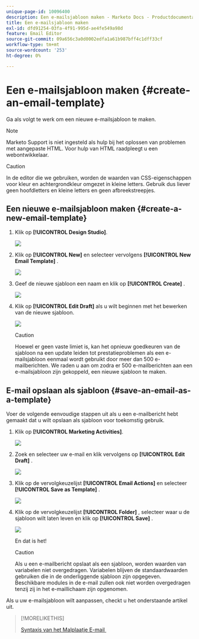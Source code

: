 ```yaml
---
unique-page-id: 10096400
description: Een e-mailsjabloon maken - Marketo Docs - Productdocumentatie
title: Een e-mailsjabloon maken
exl-id: dfd91254-03fa-4f91-995d-ae4fe549a98d
feature: Email Editor
source-git-commit: 09a656c3a0d0002edfa1a61b987bff4c1dff33cf
workflow-type: tm+mt
source-wordcount: '253'
ht-degree: 0%

---
```


# Een e-mailsjabloon maken {#create-an-email-template}

Ga als volgt te werk om een nieuwe e-mailsjabloon te maken.

>[!NOTE]
>
>Marketo Support is niet ingesteld als hulp bij het oplossen van problemen met aangepaste HTML. Voor hulp van HTML raadpleegt u een webontwikkelaar.

>[!CAUTION]
>
>In de editor die we gebruiken, worden de waarden van CSS-eigenschappen voor kleur en achtergrondkleur omgezet in kleine letters. Gebruik dus liever geen hoofdletters en kleine letters en geen afbreekstreepjes.

## Een nieuwe e-mailsjabloon maken {#create-a-new-email-template}

1. Klik op **[!UICONTROL Design Studio]**.

   ![](assets/designstudio.png)

1. Klik op **[!UICONTROL New]** en selecteer vervolgens **[!UICONTROL New Email Template]** .

   ![](assets/ds-two.png)

1. Geef de nieuwe sjabloon een naam en klik op **[!UICONTROL Create]** .

   ![](assets/three-1.png)

1. Klik op **[!UICONTROL Edit Draft]** als u wilt beginnen met het bewerken van de nieuwe sjabloon.

   ![](assets/4.png)

   >[!CAUTION]
   >
   >Hoewel er geen vaste limiet is, kan het opnieuw goedkeuren van de sjabloon na een update leiden tot prestatieproblemen als een e-mailsjabloon eenmaal wordt gebruikt door meer dan 500 e-mailberichten. We raden u aan om zodra er 500 e-mailberichten aan een e-mailsjabloon zijn gekoppeld, een nieuwe sjabloon te maken.

## E-mail opslaan als sjabloon {#save-an-email-as-a-template}

Voer de volgende eenvoudige stappen uit als u een e-mailbericht hebt gemaakt dat u wilt opslaan als sjabloon voor toekomstig gebruik.

1. Klik op **[!UICONTROL Marketing Activities]**.

   ![](assets/one.png)

1. Zoek en selecteer uw e-mail en klik vervolgens op **[!UICONTROL Edit Draft]** .

   ![](assets/two-1.png)

1. Klik op de vervolgkeuzelijst **[!UICONTROL Email Actions]** en selecteer **[!UICONTROL Save as Template]** .

   ![](assets/four-1.png)

1. Klik op de vervolgkeuzelijst **[!UICONTROL Folder]** , selecteer waar u de sjabloon wilt laten leven en klik op **[!UICONTROL Save]** .

   ![](assets/five-1.png)

   En dat is het!

   >[!CAUTION]
   >
   >Als u een e-mailbericht opslaat als een sjabloon, worden waarden van variabelen niet overgedragen. Variabelen blijven de standaardwaarden gebruiken die in de onderliggende sjabloon zijn opgegeven. Beschikbare modules in de e-mail zullen ook niet worden overgedragen tenzij zij in het e-maillichaam zijn opgenomen.

Als u uw e-mailsjabloon wilt aanpassen, checkt u het onderstaande artikel uit.

>[!MORELIKETHIS]
>
>[&#x200B; Syntaxis van het Malplaatje E-mail &#x200B;](/help/marketo/product-docs/email-marketing/general/email-editor-2/email-template-syntax.md)
